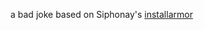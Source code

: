 a bad joke based on Siphonay's [installarmor][]

[installarmor]: https://github.com/Siphonay/installarmor
